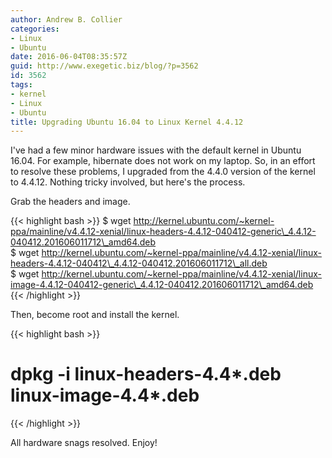 ```yaml
---
author: Andrew B. Collier
categories:
- Linux
- Ubuntu
date: 2016-06-04T08:35:57Z
guid: http://www.exegetic.biz/blog/?p=3562
id: 3562
tags:
- kernel
- Linux
- Ubuntu
title: Upgrading Ubuntu 16.04 to Linux Kernel 4.4.12
---
```


I've had a few minor hardware issues with the default kernel in Ubuntu 16.04. For example, hibernate does not work on my laptop. So, in an effort to resolve these problems, I upgraded from the 4.4.0 version of the kernel to 4.4.12. Nothing tricky involved, but here's the process.

Grab the headers and image.

{{< highlight bash >}}
$ wget http://kernel.ubuntu.com/~kernel-ppa/mainline/v4.4.12-xenial/linux-headers-4.4.12-040412-generic\_4.4.12-040412.201606011712\_amd64.deb  
$ wget http://kernel.ubuntu.com/~kernel-ppa/mainline/v4.4.12-xenial/linux-headers-4.4.12-040412\_4.4.12-040412.201606011712\_all.deb  
$ wget http://kernel.ubuntu.com/~kernel-ppa/mainline/v4.4.12-xenial/linux-image-4.4.12-040412-generic\_4.4.12-040412.201606011712\_amd64.deb
{{< /highlight >}}
  
Then, become root and install the kernel.
  
{{< highlight bash >}}
# dpkg -i linux-headers-4.4\*.deb linux-image-4.4\*.deb
{{< /highlight >}}
  
All hardware snags resolved. Enjoy!
